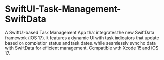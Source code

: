 # SwiftUI-Task-Management-SwiftData
A SwiftUI-based Task Management App that integrates the new SwiftData framework (iOS 17). It features a dynamic UI with task indicators that update based on completion status and task dates, while seamlessly syncing data with SwiftData for efficient management. Compatible with Xcode 15 and iOS 17.
